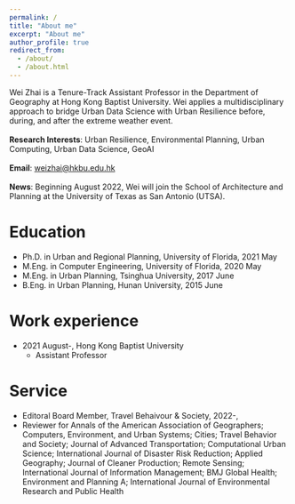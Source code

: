 ```yaml
---
permalink: /
title: "About me"
excerpt: "About me"
author_profile: true
redirect_from: 
  - /about/
  - /about.html
---
```


Wei Zhai is a Tenure-Track Assistant Professor in the Department of Geography at Hong Kong Baptist University. Wei applies a multidisciplinary approach to bridge Urban Data Science with Urban Resilience before, during, and after the extreme weather event.
<br/><br/> 
**Research Interests**: Urban Resilience, Environmental Planning, Urban Computing, Urban Data Science, GeoAI
<br/><br/> 
**Email**: weizhai@hkbu.edu.hk
<br/><br/> 
**News**: Beginning August 2022, Wei will join the School of Architecture and Planning at the University of Texas as San Antonio (UTSA).

Education
======
* Ph.D. in Urban and Regional Planning, University of Florida, 2021 May
* M.Eng. in Computer Engineering, University of Florida, 2020 May
* M.Eng. in Urban Planning, Tsinghua University, 2017 June
* B.Eng. in Urban Planning, Hunan University, 2015 June

Work experience
======
* 2021 August-, Hong Kong Baptist University
  * Assistant Professor
  
Service
======
* Editoral Board Member, Travel Behaivour & Society, 2022-,
* Reviewer for Annals of the American Association of Geographers; Computers, Environment, and Urban Systems; Cities; Travel Behavior and Society; Journal of Advanced Transportation; Computational Urban Science; International Journal of Disaster Risk Reduction; Applied Geography; Journal of Cleaner Production; Remote Sensing; International Journal of Information Management; BMJ Global Health; Environment and Planning A; International Journal of Environmental Research and Public Health


<body background="https://skywalkerzhai.github.io/weizhai.github.io/images/background.jpg">

